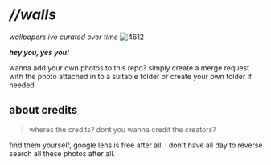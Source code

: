 # _//walls_
_wallpapers ive curated over time_
![4612](https://github.com/user-attachments/assets/6791b31c-ad9c-413d-a09a-74456d623767)


***hey you, yes you!***

wanna add your own photos to this repo?
simply create a merge request with the photo attached in to a suitable folder or create your own folder if needed





## about credits

> wheres the credits? dont you wanna credit the creators?

find them yourself, google lens is free after all. i don't have all day to reverse search all these photos after all. 

